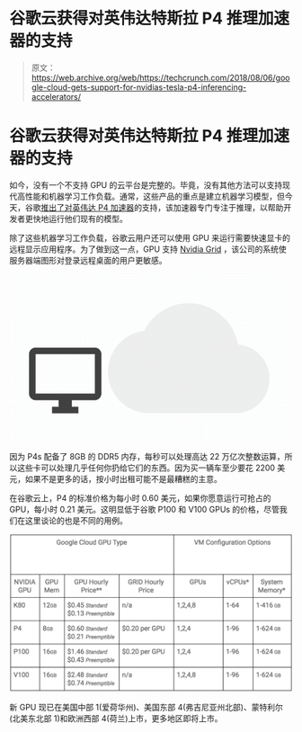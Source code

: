 # 谷歌云获得对英伟达特斯拉 P4 推理加速器的支持 

> 原文：<https://web.archive.org/web/https://techcrunch.com/2018/08/06/google-cloud-gets-support-for-nvidias-tesla-p4-inferencing-accelerators/>

# 谷歌云获得对英伟达特斯拉 P4 推理加速器的支持

如今，没有一个不支持 GPU 的云平台是完整的。毕竟，没有其他方法可以支持现代高性能和机器学习工作负载。通常，这些产品的重点是建立机器学习模型，但今天，谷歌[推出了对](https://web.archive.org/web/20230130100805/https://cloud.google.com/blog/products/gcp/introducing-nvidia-tesla-p4-gpus-accelerating-virtual-workstations-and-ml-inference-compute-engine)[英伟达 P4 加速器](https://web.archive.org/web/20230130100805/http://images.nvidia.com/content/pdf/tesla/184457-Tesla-P4-Datasheet-NV-Final-Letter-Web.pdf)的支持，该加速器专门专注于推理，以帮助开发者更快地运行他们现有的模型。

除了这些机器学习工作负载，谷歌云用户还可以使用 GPU 来运行需要快速显卡的远程显示应用程序。为了做到这一点，GPU 支持 [Nvidia Grid](https://web.archive.org/web/20230130100805/https://www.nvidia.com/en-us/design-visualization/grid-vpc-vapps/) ，该公司的系统使服务器端图形对登录远程桌面的用户更敏感。

![](img/192b81ba6f364ba7447e8173f9fa73f0.png)

因为 P4s 配备了 8GB 的 DDR5 内存，每秒可以处理高达 22 万亿次整数运算，所以这些卡可以处理几乎任何你扔给它们的东西。因为买一辆车至少要花 2200 美元，如果不是更多的话，按小时出租可能不是最糟糕的主意。

在谷歌云上，P4 的标准价格为每小时 0.60 美元，如果你愿意运行可抢占的 GPU，每小时 0.21 美元。这明显低于谷歌 P100 和 V100 GPUs 的价格，尽管我们在这里谈论的也是不同的用例。

![](img/fe7baadbdcf72ed932d319dfe29bd0a8.png)

新 GPU 现已在美国中部 1(爱荷华州)、美国东部 4(弗吉尼亚州北部)、蒙特利尔(北美东北部 1)和欧洲西部 4(荷兰)上市，更多地区即将上市。